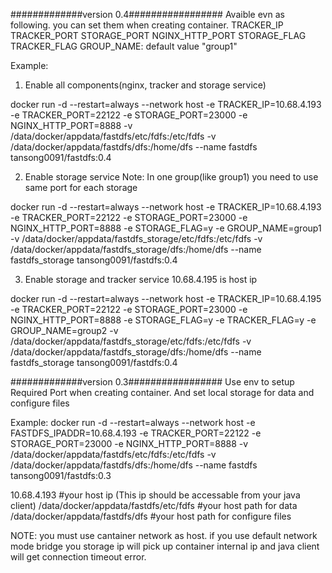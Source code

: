 #############version 0.4#################
Avaible evn as following. you can set them when creating container.
TRACKER_IP
TRACKER_PORT
STORAGE_PORT
NGINX_HTTP_PORT
STORAGE_FLAG
TRACKER_FLAG
GROUP_NAME: default value "group1"

Example:
1. Enable all components(nginx, tracker and storage service)

docker run -d --restart=always --network host -e TRACKER_IP=10.68.4.193 -e TRACKER_PORT=22122 -e STORAGE_PORT=23000 -e NGINX_HTTP_PORT=8888 -v /data/docker/appdata/fastdfs/etc/fdfs:/etc/fdfs -v /data/docker/appdata/fastdfs/dfs:/home/dfs --name fastdfs tansong0091/fastdfs:0.4

2. Enable storage service
Note: In one group(like group1) you need to use same port for each storage

docker run -d --restart=always --network host -e TRACKER_IP=10.68.4.193 -e TRACKER_PORT=22122 -e STORAGE_PORT=23000 -e NGINX_HTTP_PORT=8888 -e STORAGE_FLAG=y -e GROUP_NAME=group1 -v /data/docker/appdata/fastdfs_storage/etc/fdfs:/etc/fdfs -v /data/docker/appdata/fastdfs_storage/dfs:/home/dfs --name fastdfs_storage tansong0091/fastdfs:0.4
 
3. Enable storage and tracker service
10.68.4.195 is host ip

docker run -d --restart=always --network host -e TRACKER_IP=10.68.4.195 -e TRACKER_PORT=22122 -e STORAGE_PORT=23000 -e NGINX_HTTP_PORT=8888 -e STORAGE_FLAG=y -e TRACKER_FLAG=y -e GROUP_NAME=group2 -v /data/docker/appdata/fastdfs_storage/etc/fdfs:/etc/fdfs -v /data/docker/appdata/fastdfs_storage/dfs:/home/dfs --name fastdfs_storage tansong0091/fastdfs:0.4


#############version 0.3#################
Use env to setup Required Port when creating container. And set local storage for data and configure files

Example:
docker run -d --restart=always --network host -e FASTDFS_IPADDR=10.68.4.193 -e TRACKER_PORT=22122 -e STORAGE_PORT=23000 -e NGINX_HTTP_PORT=8888 -v /data/docker/appdata/fastdfs/etc/fdfs:/etc/fdfs -v /data/docker/appdata/fastdfs/dfs:/home/dfs --name fastdfs tansong0091/fastdfs:0.3


10.68.4.193 #your host ip (This ip should be accessable from your java client)
/data/docker/appdata/fastdfs/etc/fdfs #your host path for data
/data/docker/appdata/fastdfs/dfs #your host path for configure files

NOTE: 
you must use cantainer network as host. if you use default network mode bridge you storage ip will pick up container internal ip and java client will get connection timeout error.